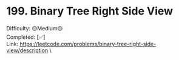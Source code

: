 # 199. Binary Tree Right Side View

Difficulty: 🟡Medium🟡 \
Completed: [✅] \
Link: https://leetcode.com/problems/binary-tree-right-side-view/description \
